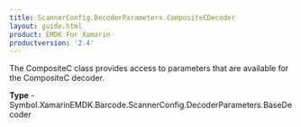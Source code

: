 ```yaml
---
title: ScannerConfig.DecoderParameters.CompositeCDecoder
layout: guide.html 
product: EMDK For Xamarin 
productversion: '2.4' 
---
```

The CompositeC class provides access to parameters that are available for the CompositeC decoder.

**Type** - Symbol.XamarinEMDK.Barcode.ScannerConfig.DecoderParameters.BaseDecoder



